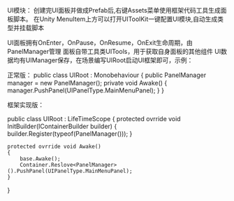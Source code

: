 UI模块：
创建完UI面板并做成Prefab后,右键Assets菜单使用框架代码工具生成面板脚本。
在Unity MenuItem上方可以打开UIToolKit一键配置UI模块,自动生成类型并挂载脚本

UI面板拥有OnEnter，OnPause，OnResume，OnExit生命周期，由PanelManager管理
面板自带工具类UITools，用于获取自身面板的其他组件
UI数据均有UIManager保存，在场景编写UIRoot启动UI框架即可，示例：

正常版：
public class UIRoot : Monobehaviour
{
    public PanelManager manager = new PanelManager();
    private void Awake()
    {
        manager.PushPanel(UIPanelType.MainMenuPanel);
    }
}

框架实现版：

public class UIRoot : LifeTimeScope
{
    protected ovrride void InitBuilder(IContainerBuilder builder)
    {
        builder.Register(typeof(PanelManager()));
    }

    protected ovrride void Awake()
    {
        base.Awake();
        Container.Reslove<PanelManager>().PushPanel(UIPanelType.MainMenuPanel);
    }
}